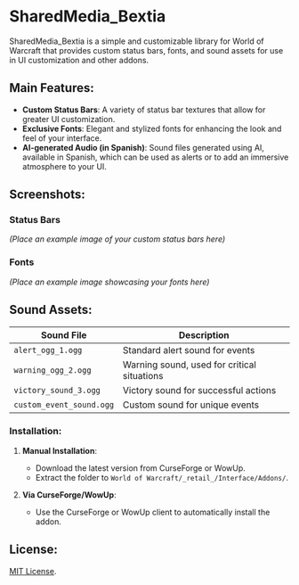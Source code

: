 # SharedMedia_Bextia

SharedMedia_Bextia is a simple and customizable library for World of Warcraft that provides custom status bars, fonts, and sound assets for use in UI customization and other addons.

## Main Features:

- **Custom Status Bars**: A variety of status bar textures that allow for greater UI customization.
- **Exclusive Fonts**: Elegant and stylized fonts for enhancing the look and feel of your interface.
- **AI-generated Audio (in Spanish)**: Sound files generated using AI, available in Spanish, which can be used as alerts or to add an immersive atmosphere to your UI.

## Screenshots:

### Status Bars
*(Place an example image of your custom status bars here)*

### Fonts
*(Place an example image showcasing your fonts here)*

## Sound Assets:

| **Sound File**            | **Description**                     |
|---------------------------|-------------------------------------|
| `alert_ogg_1.ogg`          | Standard alert sound for events     |
| `warning_ogg_2.ogg`        | Warning sound, used for critical situations |
| `victory_sound_3.ogg`      | Victory sound for successful actions |
| `custom_event_sound.ogg`   | Custom sound for unique events      |

### Installation:

1. **Manual Installation**:
   - Download the latest version from CurseForge or WowUp.
   - Extract the folder to `World of Warcraft/_retail_/Interface/Addons/`.

2. **Via CurseForge/WowUp**:
   - Use the CurseForge or WowUp client to automatically install the addon.

## License:
[MIT License](LICENSE).

